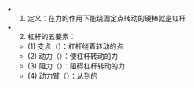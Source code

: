 -
  1. 定义：在力的作用下能绕固定点转动的硬棒就是杠杆
-
  2. 杠杆的五要素：
	- (1) 支点（）：杠杆绕着转动的点
	- (2) 动力（）：使杠杆转动的力
	- (3) 阻力（）：阻碍杠杆转动的力
	- (4) 动力臂（）：从到的